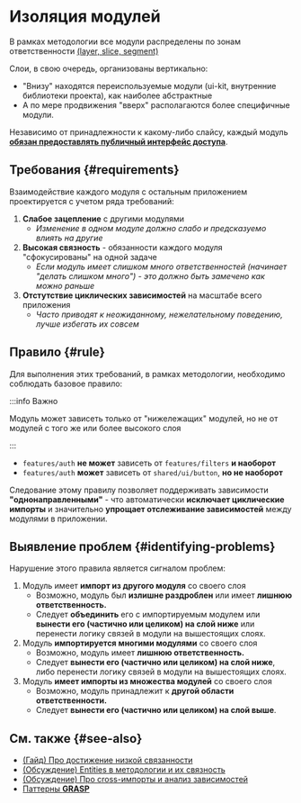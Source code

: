 # Изоляция модулей

В рамках методологии все модули распределены по зонам ответственности [(layer, slice, segment)][refs-splitting]

Слои, в свою очередь, организованы вертикально:

- "Внизу" находятся переиспользуемые модули (ui-kit, внутренние библиотеки проекта), как наиболее абстрактные
- А по мере продвижения "вверх" располагаются более специфичные модули.

Независимо от принадлежности к какому-либо слайсу, каждый модуль [**обязан предоставлять публичный интерфейс доступа**][refs-public-api].

## Требования {#requirements}

Взаимодействие каждого модуля с остальным приложением проектируется с учетом ряда требований:

1. **Слабое зацепление** с другими модулями
    - *Изменение в одном модуле должно слабо и предсказуемо влиять на другие*
1. **Высокая связность** - обязанности каждого модуля "сфокусированы" на одной задаче
    - *Если модуль имеет слишком много ответственностей (начинает "делать слишком много") - это должно быть замечено как можно раньше*
1. **Отстутствие циклических зависимостей** на масштабе всего приложения
    - *Часто приводят к неожиданному, нежелательному поведению, лучше избегать их совсем*

## Правило {#rule}

Для выполнения этих требований, в рамках методологии, необходимо соблюдать базовое правило:

:::info Важно

Модуль может зависеть только от "нижележащих" модулей, но не от модулей с того же или более высокого слоя

:::

- `features/auth` **не может** зависеть от `features/filters` **и наоборот**
- `features/auth` **может** зависеть от `shared/ui/button`, **но не наоборот**

Следование этому правилу позволяет поддерживать зависимости **"однонаправленными"** - что автоматически **исключает циклические импорты** и значительно **упрощает отслеживание зависимостей** между модулями в приложении.

## Выявление проблем {#identifying-problems}

<!-- 
TODO После накопления опыта работы с методологией сделать этот блок более подробным
-->
Нарушение этого правила является сигналом проблем:

1. Модуль имеет **импорт из другого модуля** со своего слоя
    - Возможно, модуль был **излишне раздроблен** или имеет **лишнюю ответственность.**
    - Следует **объединить** его с импортируемым модулем или **вынести его (частично или целиком) на слой ниже** или перенести логику связей в модули на вышестоящих слоях.
1. Модуль **импортируется многими модулями** со своего слоя
    - Возможно, модуль имеет **лишнюю ответственность.**
    - Следует **вынести его (частично или целиком) на слой ниже**, либо перенести логику связей в модули на вышестоящих слоях.
1. Модуль **имеет импорты из множества модулей** со своего слоя
    - Возможно, модуль принадлежит к **другой области ответственности.**
    - Следует **вынести его (частично или целиком) на слой выше**.

## См. также {#see-also}

- [(Гайд) Про достижение низкой связанности][refs-low-coupling]
- [(Обсуждение) Entities в методологии и их связность](https://github.com/feature-sliced/documentation/discussions/49)
- [(Обсуждение) Про cross-импорты и анализ зависимостей](https://github.com/feature-sliced/documentation/discussions/65#discussioncomment-480822)
- [Паттерны **GRASP**](https://ru.wikipedia.org/wiki/GRASP)

[refs-public-api]: /docs/reference/public-api
[refs-splitting]: /docs/concepts/app-splitting
[refs-low-coupling]: /docs/reference/isolaiton/low-coupling

